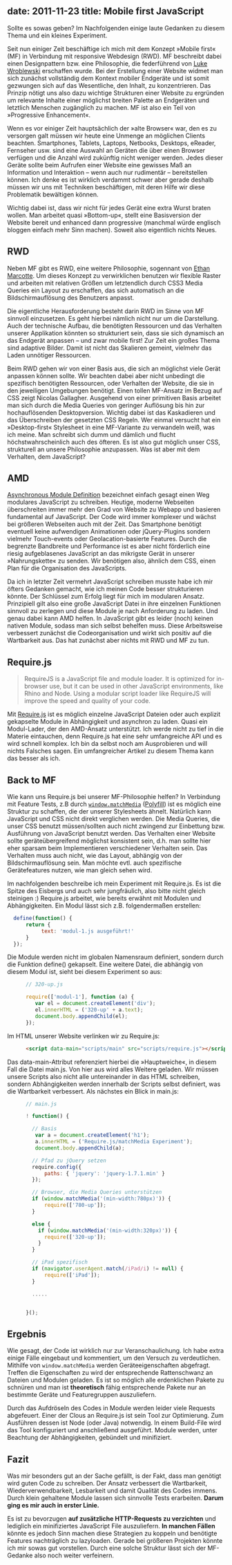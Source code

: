 date: 2011-11-23
title: Mobile first JavaScript
---


Sollte es sowas geben? Im Nachfolgenden einige laute Gedanken zu diesem Thema und ein kleines Experiment.

Seit nun einiger Zeit beschäftige ich mich mit dem Konzept »Mobile first« (MF) in Verbindung mit responsive Webdesign (RWD). MF beschreibt dabei einen Designpattern bzw. eine Philosophie, die federführend von [Luke Wroblewski](http://www.lukew.com/resources/mobile_first.asp) erschaffen wurde. Bei der Erstellung einer Website widmet man sich zunächst vollständig dem Kontext mobiler Endgeräte und ist somit gezwungen sich auf das Wesentliche, den Inhalt, zu konzentrieren. Das Prinzip nötigt uns also dazu wichtige Strukturen einer Website zu ergründen um relevante Inhalte einer möglichst breiten Palette an Endgeräten und letztlich Menschen zugänglich zu machen. MF ist also ein Teil von »Progressive Enhancement«.

Wenn es vor einiger Zeit hauptsächlich der »alte Browser« war, den es zu versorgen galt müssen wir heute eine Unmenge an möglichen Clients beachten. Smartphones, Tablets, Laptops, Netbooks, Desktops, eReader, Fernseher usw. sind eine Auswahl an Geräten die über einen Browser verfügen und die Anzahl wird zukünftig nicht weniger werden. Jedes dieser Geräte sollte beim Aufrufen einer Website eine gewisses Maß an Information und Interaktion – wenn auch nur rudimentär – bereitstellen können. Ich denke es ist wirklich verdammt schwer aber gerade deshalb müssen wir uns mit Techniken beschäftigen, mit deren Hilfe wir diese Problematik bewältigen können.

Wichtig dabei ist, dass wir nicht für jedes Gerät eine extra Wurst braten wollen. Man arbeitet quasi »Bottom-up«, stellt eine Basisversion der Website bereit und enhanced dann progressive (manchmal würde englisch bloggen einfach mehr Sinn machen). Soweit also eigentlich nichts Neues.

## RWD

Neben MF gibt es RWD, eine weitere Philosophie, sogennant von [Ethan Marcotte](http://www.abookapart.com/products/responsive-web-design). Um dieses Konzept zu verwirklichen benutzen wir flexible Raster und arbeiten mit relativen Größen um letztendlich durch CSS3 Media Queries ein Layout zu erschaffen, das sich automatisch an die Bildschirmauflösung des Benutzers anpasst.

Die eigentliche Herausforderung besteht darin RWD im Sinne von MF sinnvoll einzusetzen. Es geht hierbei nämlich nicht nur um die Darstellung. Auch der technische Aufbau, die benötigten Ressourcen und das Verhalten unserer Applikation könnten so strukturiert sein, dass sie sich dynamisch an das Endgerät anpassen – und zwar mobile first! Zur Zeit ein großes Thema sind adaptive Bilder. Damit ist nicht das Skalieren gemeint, vielmehr das Laden unnötiger Ressourcen.

Beim RWD gehen wir von einer Basis aus, die sich an möglichst viele Gerät anpassen können sollte. Wir beachten dabei aber nicht unbedingt die spezifisch benötigten Ressourcen, oder Verhalten der Website, die sie in den jeweiligen Umgebungen benötigt. Einen tollen MF-Ansatz im Bezug auf CSS zeigt Nicolas Gallagher. Ausgehend von einer primitiven Basis arbeitet man sich durch die Media Queries von geringer Auflösung bis hin zur hochauflösenden Desktopversion. Wichtig dabei ist das Kaskadieren und das Überschreiben der gesetzten CSS Regeln. Wer einmal versucht hat ein »Desktop-first« Stylesheet in eine MF-Variante zu verwandeln weiß, was ich meine. Man schreibt sich dumm und dämlich und flucht höchstwahrscheinlich auch des öfteren. Es ist also gut möglich unser CSS, strukturell an unsere Philosophie anzupassen. Was ist aber mit dem Verhalten, dem JavaScript?

## AMD

[Asynchronous Module Definition](https://github.com/amdjs/amdjs-api/wiki/AMD) bezeichnet einfach gesagt einen Weg modulares JavaScript zu schreiben. Heutige, moderne Webseiten überschreiten immer mehr den Grad von Website zu Webapp und basieren fundamental auf JavaScript. Der Code wird immer komplexer und wächst bei größeren Webseiten auch mit der Zeit. Das Smartphone benötigt eventuell keine aufwendigen Animationen oder jQuery-Plugins sondern vielmehr Touch-events oder Geolacation-basierte Features. Durch die begrenzte Bandbreite und Performance ist es aber nicht förderlich eine riesig aufgeblasenes JavaScript an das mikrigste Gerät in unserer »Nahrungskette« zu senden. Wir benötigen also, ähnlich dem CSS, einen Plan für die Organisation des JavaScripts.

Da ich in letzter Zeit vermehrt JavaScript schreiben musste habe ich mir öfters Gedanken gemacht, wie ich meinen Code besser strukturieren könnte. Der Schlüssel zum Erfolg liegt für mich  im modularen Ansatz. Prinzipiell gilt also eine große JavaScript Datei in ihre einzelnen Funktionen sinnvoll zu zerlegen und diese Module je nach Anforderung zu laden. Und genau dabei kann AMD helfen. In JavaScript gibt es leider (noch) keinen nativen Module, sodass man sich selbst behelfen muss. Diese Arbeitsweise verbessert zunächst die Codeorganisation und wirkt sich positiv auf die Wartbarkeit aus. Das hat zunächst aber nichts mit RWD und MF zu tun.

## Require.js

<blockquote class="quote">
  RequireJS is a JavaScript file and module loader. It is optimized for in-browser use, but it can be used in other JavaScript environments, like Rhino and Node. Using a modular script loader like RequireJS will improve the speed and quality of your code.
</blockquote>

Mit [Require.js](http://requirejs.org/) ist es möglich einzelne JavaScript Dateien oder auch explizit gekapselte Module in Abhängigkeit und asynchron zu laden. Quasi ein Modul-Lader, der den AMD-Ansatz unterstützt. Ich werde nicht zu tief in die Materie eintauchen, denn Require.js hat eine sehr umfangreiche API und es wird schnell komplex. Ich bin da selbst noch am Ausprobieren und will nichts Falsches sagen. Ein umfangreicher Artikel zu diesem Thema kann das besser als ich.

## Back to MF

Wie kann uns Require.js bei unserer MF-Philosophie helfen? In Verbindung mit Feature Tests, z.B durch <code>[window.matchMedia](https://developer.mozilla.org/en-US/docs/DOM/window.matchMedia)</code> ([Polyfill](https://github.com/paulirish/matchMedia.js/)) ist es möglich eine Struktur zu schaffen, die der unserer Stylesheets ähnelt. Natürlich kann JavaScript und CSS nicht direkt verglichen werden. Die Media Queries, die unser CSS benutzt müssen/sollten auch nicht zwingend zur Einbettung bzw. Ausführung von JavaScript benutzt werden. Das Verhalten einer Website sollte geräteübergreifend möglichst konsistent sein, d.h. man sollte hier eher sparsam beim Implementieren verschiedener Verhalten sein. Das Verhalten muss auch nicht, wie das Layout, abhängig von der Bildschirmauflösung sein. Man möchte evtl. auch spezifische Gerätefeatures nutzen, wie man gleich sehen wird.

Im nachfolgenden beschreibe ich mein Experiment mit Require.js. Es ist die Spitze des Eisbergs und auch sehr jungfräulich, also bitte nicht gleich steinigen :) Require.js arbeitet, wie bereits erwähnt mit Modulen und Abhängigkeiten. Ein Modul lässt sich z.B. folgendermaßen erstellen:



```js
  define(function() {
      return {
           text: 'modul-1.js ausgeführt!'
      }
  });
```


Die Module werden nicht im globalen Namensraum definiert, sondern durch die Funktion define() gekapselt. Eine weitere Datei, die abhängig von diesem Modul ist, sieht bei diesem Experiment so aus:


```js
      // 320-up.js

      require(['modul-1'], function (a) {
         var el = document.createElement('div');
         el.innerHTML = ('320-up' + a.text);
         document.body.appendChild(el);
      });
```


Im HTML unserer Website verlinken wir zu Require.js:


```html
      <script data-main="scripts/main" src="scripts/require.js"></script>
```

Das data-main-Attribut referenziert hierbei die »Hauptweiche«, in diesem Fall die Datei main.js. Von hier aus wird alles Weitere geladen. Wir müssen unsere Scripts also nicht alle untereinander in das HTML schreiben, sondern Abhängigkeiten werden innerhalb der Scripts selbst definiert, was die Wartbarkeit verbessert. Als nächstes ein Blick in main.js:


```js
      // main.js

      ! function() {

        // Basis
         var a = document.createElement('h1');
         a.innerHTML = ('Require.js/matchMedia Experiment');
         document.body.appendChild(a);

        // Pfad zu jQuery setzen
        require.config({
            paths: { 'jquery': 'jquery-1.7.1.min' }
        });

        // Browser, die Media Queries unterstützen
        if (window.matchMedia('(min-width:780px)')) {
            require(['780-up']);
        }

        else {
          if (window.matchMedia('(min-width:320px)')) {
            require(['320-up']);
          }
        }

        // iPad spezifisch
        if (navigator.userAgent.match(/iPad/i) != null) {
            require(['iPad']);
        }

        .....


      }();
```


## Ergebnis

Wie gesagt, der Code ist wirklich nur zur Veranschaulichung. Ich habe extra einige Fälle eingebaut und kommentiert, um den Versuch zu verdeutlichen. Mithilfe von <code>window.matchMedia</code> werden Geräteeigenschaften abgefragt. Treffen die Eigenschaften zu wird der entsprechende Rattenschwanz an Dateien und Modulen geladen. Es ist so möglich alle erdenklichen Pakete zu schnüren und man ist <strong>theoretisch</strong> fähig entsprechende Pakete nur an bestimmte Geräte und Featuregruppen auszuliefern.

Durch das Aufdröseln des Codes in Module werden leider viele Requests abgefeuert. Einer der Clous an Require.js ist sein Tool zur Optimierung. Zum Ausführen dessen ist Node (oder Java) notwendig. In einem Build-File wird das Tool konfiguriert und anschließend ausgeführt. Module werden, unter Beachtung der Abhängigkeiten, gebündelt und minifiziert.

## Fazit
Was mir besonders gut an der Sache gefällt, is der Fakt, dass man genötigt wird guten Code zu schreiben. Der Ansatz verbessert die Wartbarkeit, Wiederverwendbarkeit, Lesbarkeit und damit Qualität des Codes immens. Durch klein gehaltene Module lassen sich sinnvolle Tests erarbeiten. <strong>Darum ging es mir auch in erster Linie.</strong>

Es ist zu bevorzugen <strong>auf zusätzliche HTTP-Requests zu verzichten</strong> und lediglich ein minifiziertes JavaScript File  auszuliefern. <strong>In manchen Fällen</strong> könnte es jedoch Sinn machen diese Strategien zu koppeln und benötigte Features nachträglich zu lazyloaden. Gerade bei größeren Projekten könnte ich mir sowas gut vorstellen. Durch eine solche Struktur lässt sich der MF-Gedanke also noch weiter verfeinern.

